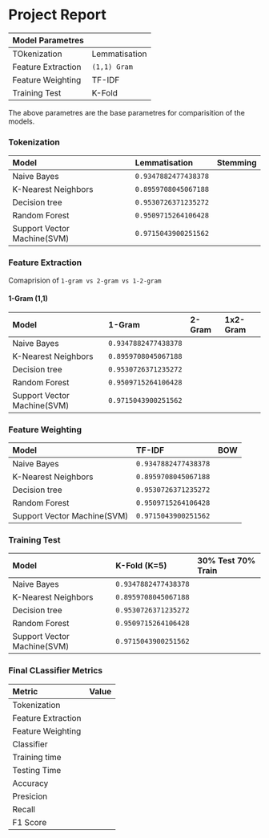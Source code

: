 <!-- Source Links -->

# Project Report

|Model Parametres||
|:-|:-|
|TOkenization|Lemmatisation|
|Feature Extraction|`(1,1) Gram`|
|Feature Weighting|TF-IDF|
|Training Test|K-Fold|

The above parametres are the base parametres for comparisition of the models.


### Tokenization
|Model|Lemmatisation|Stemming|
|:-|:-|:-|
|Naive Bayes|`0.9347882477438378`||
|K-Nearest Neighbors|`0.8959708045067188`||
|Decision tree|`0.9530726371235272`||
|Random Forest|`0.9509715264106428`||
|Support Vector Machine(SVM)|`0.9715043900251562`||

### Feature Extraction
Comaprision of `1-gram vs 2-gram vs 1-2-gram`

#### 1-Gram (1,1)
|Model|1-Gram|2-Gram|1x2-Gram|
|:-|:-|:-|:-|
Naive Bayes|`0.9347882477438378`|||
K-Nearest Neighbors|`0.8959708045067188`|||
Decision tree|`0.9530726371235272`|||
Random Forest|`0.9509715264106428`|||
Support Vector Machine(SVM)|`0.9715043900251562`|||

### Feature Weighting

|Model|TF-IDF|BOW|
|:-|:-|:-|
|Naive Bayes|`0.9347882477438378`||
|K-Nearest Neighbors|`0.8959708045067188`||
|Decision tree|`0.9530726371235272`||
|Random Forest|`0.9509715264106428`||
|Support Vector Machine(SVM)|`0.9715043900251562`||


### Training Test

|Model|K-Fold (K=5)|30% Test 70% Train|
|:-|:-|:-|
|Naive Bayes|`0.9347882477438378`||
|K-Nearest Neighbors|`0.8959708045067188`||
|Decision tree|`0.9530726371235272`||
|Random Forest|`0.9509715264106428`||
|Support Vector Machine(SVM)|`0.9715043900251562`||


### Final CLassifier Metrics

|Metric|Value|
|:-|:-|
|Tokenization||
|Feature Extraction||
|Feature Weighting||
|Classifier||
|Training time||
|Testing Time||
|Accuracy||
|Presicion||
|Recall||
|F1 Score||